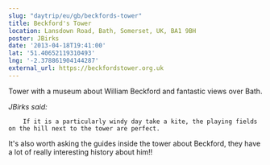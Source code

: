 ```yaml
---
slug: "daytrip/eu/gb/beckfords-tower"
title: Beckford's Tower
location: Lansdown Road, Bath, Somerset, UK, BA1 9BH
poster: JBirks
date: '2013-04-18T19:41:00'
lat: '51.40652119310493'
lng: '-2.378861904144287'
external_url: https://beckfordstower.org.uk
---
```


Tower with a museum about William Beckford and fantastic views over Bath.

<em>JBirks said:</em>

        If it is a particularly windy day take a kite, the playing fields on the hill next to the tower are perfect. 

It's also worth asking the guides inside the tower about Beckford, they have a lot of really interesting history about him!!
